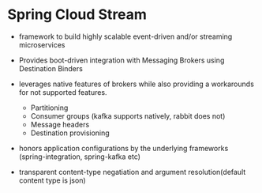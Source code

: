 # Spring Cloud Stream

- framework to build highly scalable event-driven and/or streaming microservices

- Provides boot-driven integration with Messaging Brokers using Destination Binders

- leverages native features of brokers while also providing a workarounds for not supported features.
  - Partitioning
  - Consumer groups (kafka supports natively, rabbit does not)
  - Message headers
  - Destination provisioning

- honors application configurations by the underlying frameworks (spring-integration, spring-kafka etc)

- transparent content-type negatiation and argument resolution(default content type is json)
